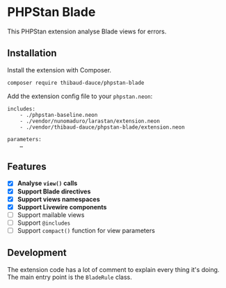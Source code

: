 # PHPStan Blade

This PHPStan extension analyse Blade views for errors.

## Installation

Install the extension with Composer.

```bash
composer require thibaud-dauce/phpstan-blade
```

Add the extension config file to your `phpstan.neon`:

```neon
includes:
    - ./phpstan-baseline.neon
    - ./vendor/nunomaduro/larastan/extension.neon
    - ./vendor/thibaud-dauce/phpstan-blade/extension.neon

parameters:
    …
```

## Features

- [x] **Analyse `view()` calls**
- [x] **Support Blade directives**
- [x] **Support views namespaces**
- [x] **Support Livewire components**
- [ ] Support mailable views
- [ ] Support `@includes`
- [ ] Support `compact()` function for view parameters

## Development

The extension code has a lot of comment to explain every thing it's doing. The main entry point is the `BladeRule` class.